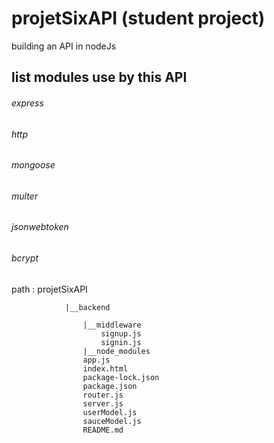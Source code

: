 # projetSixAPI (student project)
building an API in nodeJs

## list modules use by this API

###### express
###### http
###### mongoose
###### multer
###### jsonwebtoken
###### bcrypt

path : projetSixAPI 

				|__backend
							
					|__middleware
						signup.js
						signin.js
					|__node_modules
					app.js
					index.html
					package-lock.json
					package.json
					router.js
					server.js
					userModel.js
					sauceModel.js
					README.md

